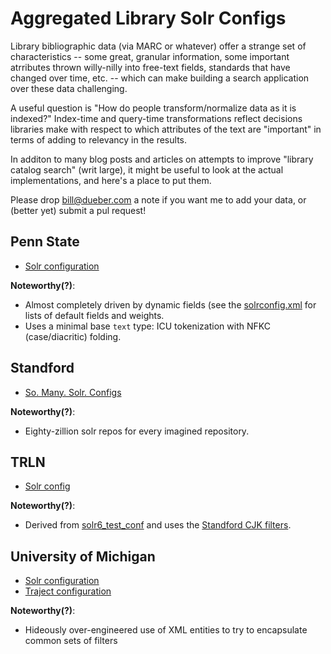 # Aggregated Library Solr Configs

Library bibliographic data (via MARC or whatever) offer a strange set of characteristics -- some great, granular
information, some important atrributes thrown willy-nilly into free-text fields, standards that have changed
over time, etc. -- which can make building a search application over these data challenging.

A useful question is "How do people transform/normalize data as it is indexed?" Index-time and query-time
transformations reflect decisions libraries make with respect to which attributes of the text are "important" in
terms of adding to relevancy in the results.

In additon to many blog posts and articles on attempts to improve "library catalog search" (writ large), it might
be useful to look at the actual implementations, and here's a place to put them.


Please drop bill@dueber.com a note if you want me to add your data, or (better yet) submit a pul request!

## Penn State
  * [Solr configuration](https://github.com/psu-libraries/psulib_blacklight/tree/master/solr/conf)

**Noteworthy(?)**:
  * Almost completely driven by dynamic fields (see the [solrconfig.xml](https://github.com/psu-libraries/psulib_blacklight/blob/master/solr/conf/solrconfig.xml) for lists of default fields and weights.
  * Uses a minimal base `text` type: ICU tokenization with NFKC (case/diacritic) folding.

## Standford
  * [So. Many. Solr. Configs](https://github.com/sul-dlss/sul-solr-configs)

**Noteworthy(?)**:
  * Eighty-zillion solr repos for every imagined repository.

## TRLN
  * [Solr config](https://github.com/trln/argon-solr-config)

**Noteworthy(?)**:
  * Derived from [solr6_test_conf](https://github.com/billdueber/solr6_test_conf) and uses the [Standford CJK filters](https://github.com/sul-dlss/CJKFilterUtils).




## University of Michigan
  * [Solr configuration]()
  * [Traject configuration]()

**Noteworthy(?)**:
  * Hideously over-engineered use of XML entities to try to encapsulate common sets of filters


